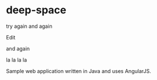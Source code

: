 # deep-space

try again
and again

Edit

and again

la la la la

Sample web application written in Java and uses AngularJS.

